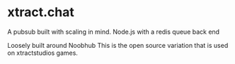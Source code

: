 # xtract.chat
A pubsub built with scaling in mind.   Node.js with a redis queue back end

Loosely built around Noobhub
This is the open source variation that is used on xtractstudios games.
